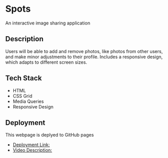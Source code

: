 # Spots

An interactive image sharing application

## Description

Users will be able to add and remove photos, like photos from other users, and make minor adjustments to their profile. Includes a responsive design, which adapts to different screen sizes.

## Tech Stack

- HTML
- CSS Grid
- Media Queries
- Responsive Design

## Deployment

This webpage is deplyed to GitHub pages

- [Deployment Link:](https://dragoon3553.github.io/se_project_spots/)
- [Video Description:](https://drive.google.com/file/d/1ZZEP9d2zNtb_lFrg3CUEbK9jdpgQhlFa/view?usp=sharing)
